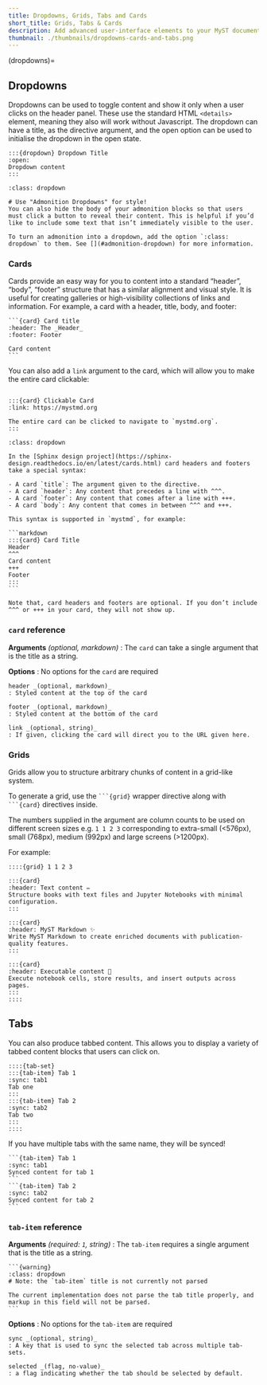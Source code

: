 ```yaml
---
title: Dropdowns, Grids, Tabs and Cards
short_title: Grids, Tabs & Cards
description: Add advanced user-interface elements to your MyST documents with grids, cards, tabs, and dropdowns.
thumbnail: ./thumbnails/dropdowns-cards-and-tabs.png
---
```


(dropdowns)=

## Dropdowns

Dropdowns can be used to toggle content and show it only when a user clicks on the header panel. These use the standard HTML `<details>` element, meaning they also will work without Javascript. The dropdown can have a title, as the directive argument, and the open option can be used to initialise the dropdown in the open state.

```{myst}
:::{dropdown} Dropdown Title
:open:
Dropdown content
:::
```

```{seealso}
:class: dropdown

# Use "Admonition Dropdowns" for style!
You can also hide the body of your admonition blocks so that users must click a button to reveal their content. This is helpful if you’d like to include some text that isn’t immediately visible to the user.

To turn an admonition into a dropdown, add the option `:class: dropdown` to them. See [](#admonition-dropdown) for more information.
```

### Cards

Cards provide an easy way for you to content into a standard “header”, “body”, “footer” structure that has a similar alignment and visual style. It is useful for creating galleries or high-visibility collections of links and information.
For example, a card with a header, title, body, and footer:

````{myst}
```{card} Card title
:header: The _Header_
:footer: Footer

Card content
```
````

You can also add a `link` argument to the card, which will allow you to make the entire card clickable:

````{myst}

:::{card} Clickable Card
:link: https://mystmd.org

The entire card can be clicked to navigate to `mystmd.org`.
:::
````

````{note} Compatibility with Sphinx design
:class: dropdown

In the [Sphinx design project](https://sphinx-design.readthedocs.io/en/latest/cards.html) card headers and footers take a special syntax:

- A card `title`: The argument given to the directive.
- A card `header`: Any content that precedes a line with ^^^.
- A card `footer`: Any content that comes after a line with +++.
- A card `body`: Any content that comes in between ^^^ and +++.

This syntax is supported in `mystmd`, for example:

```markdown
:::{card} Card Title
Header
^^^
Card content
+++
Footer
:::
```

Note that, card headers and footers are optional. If you don’t include ^^^ or +++ in your card, they will not show up.
````

### `card` reference

**Arguments** _(optional, markdown)_
: The `card` can take a single argument that is the title as a string.

**Options**
: No options for the `card` are required

    header _(optional, markdown)_
    : Styled content at the top of the card

    footer _(optional, markdown)_
    : Styled content at the bottom of the card

    link _(optional, string)_
    : If given, clicking the card will direct you to the URL given here.

### Grids

Grids allow you to structure arbitrary chunks of content in a grid-like system.

To generate a grid, use the ` ```{grid} ` wrapper directive along with ` ```{card} ` directives inside.

The numbers supplied in the argument are column counts to be used on different screen sizes e.g. `1 1 2 3` corresponding to extra-small (<576px), small (768px), medium (992px) and large screens (>1200px).

For example:

```{myst}
::::{grid} 1 1 2 3

:::{card}
:header: Text content ✏️
Structure books with text files and Jupyter Notebooks with minimal configuration.
:::

:::{card}
:header: MyST Markdown ✨
Write MyST Markdown to create enriched documents with publication-quality features.
:::

:::{card}
:header: Executable content 🔁
Execute notebook cells, store results, and insert outputs across pages.
:::
::::
```

## Tabs

You can also produce tabbed content. This allows you to display a variety of tabbed content blocks that users can click on.

```{myst}
::::{tab-set}
:::{tab-item} Tab 1
:sync: tab1
Tab one
:::
:::{tab-item} Tab 2
:sync: tab2
Tab two
:::
::::
```

If you have multiple tabs with the same name, they will be synced!

````{tab-set}
```{tab-item} Tab 1
:sync: tab1
Synced content for tab 1
```
```{tab-item} Tab 2
:sync: tab2
Synced content for tab 2
```
````

### `tab-item` reference

**Arguments** _(required: `1`, string)_
: The `tab-item` requires a single argument that is the title as a string.

    ```{warning}
    :class: dropdown
    # Note: the `tab-item` title is not currently not parsed

    The current implementation does not parse the tab title properly, and markup in this field will not be parsed.
    ```

**Options**
: No options for the `tab-item` are required

    sync _(optional, string)_
    : A key that is used to sync the selected tab across multiple tab-sets.

    selected _(flag, no-value)_
    : a flag indicating whether the tab should be selected by default.

